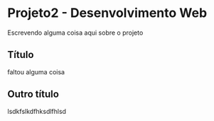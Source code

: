 # Projeto2 - Desenvolvimento Web

Escrevendo alguma coisa aqui sobre o projeto

<h2>Título</h2>
<p>faltou alguma coisa</p>
<h2>Outro título</h2>
lsdkfslkdfhksdlfhlsd
